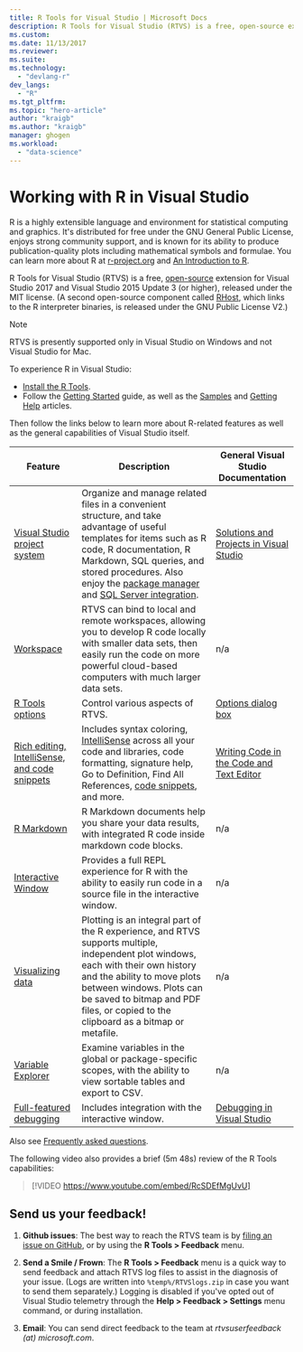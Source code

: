 ```yaml
---
title: R Tools for Visual Studio | Microsoft Docs
description: R Tools for Visual Studio (RTVS) is a free, open-source extension that provides many language features including IntelliSense, debugging, and remote workspaces.
ms.custom:
ms.date: 11/13/2017
ms.reviewer:
ms.suite:
ms.technology: 
  - "devlang-r"
dev_langs:
  - "R"
ms.tgt_pltfrm:
ms.topic: "hero-article"
author: "kraigb"
ms.author: "kraigb"
manager: ghogen
ms.workload: 
  - "data-science"
---
```


# Working with R in Visual Studio

R is a highly extensible language and environment for statistical computing and graphics. It's distributed for free under the GNU General Public License, enjoys strong community support, and is known for its ability to produce publication-quality plots including mathematical symbols and formulae. You can learn more about R at [r-project.org](https://www.r-project.org/about.html) and [An Introduction to R](https://cran.r-project.org/doc/manuals/r-release/R-intro.html).

R Tools for Visual Studio (RTVS) is a free, [open-source](https://github.com/microsoft/RTVS) extension for Visual Studio 2017 and Visual Studio 2015 Update 3 (or higher), released under the MIT license. (A second open-source component called [RHost](https://github.com/microsoft/R-Host), which links to the R interpreter binaries, is released under the GNU Public License V2.)

> [!Note]
> RTVS is presently supported only in Visual Studio on Windows and not Visual Studio for Mac.

To experience R in Visual Studio:

- [Install the R Tools](installing-r-tools-for-visual-studio.md).
- Follow the [Getting Started](getting-started-with-r.md) guide, as well as the [Samples](getting-started-samples.md) and [Getting Help](getting-started-help.md) articles.

Then follow the links below to learn more about R-related features as well as the general capabilities of Visual Studio itself.

| Feature | Description | General Visual Studio Documentation | 
| --- | --- | --- |
| [Visual Studio project system](r-projects-in-visual-studio.md) | Organize and manage related files in a convenient structure, and take advantage of useful templates for items such as R code, R documentation, R Markdown, SQL queries, and stored procedures. Also enjoy the [package manager](r-package-manager-in-visual-studio.md) and [SQL Server integration](integrating-sql-server-with-r.md).  | [Solutions and Projects in Visual Studio](../ide/solutions-and-projects-in-visual-studio.md) |
| [Workspace](r-workspaces-in-visual-studio.md) | RTVS can bind to local and remote workspaces, allowing you to develop R code locally with smaller data sets, then easily run the code on more powerful cloud-based computers with much larger data sets. | n/a |
| [R Tools options](options-for-r-tools-in-visual-studio.md) | Control various aspects of RTVS. | [Options dialog box](../ide/reference/options-dialog-box-visual-studio.md) |
| [Rich editing, IntelliSense, and code snippets](editing-r-code-in-visual-studio.md) | Includes syntax coloring, [IntelliSense](r-intellisense.md) across all your code and libraries, code formatting, signature help, Go to Definition, Find All References, [code snippets](code-snippets-for-r.md), and more. | [Writing Code in the Code and Text Editor](../ide/writing-code-in-the-code-and-text-editor.md) |
| [R Markdown](rmarkdown-with-r-in-visual-studio.md) | R Markdown documents help you share your data results, with integrated R code inside markdown code blocks. | n/a |
| [Interactive Window](interactive-repl-for-r-in-visual-studio.md) | Provides a full REPL experience for R with the ability to easily run code in a source file in the interactive window. | n/a |
| [Visualizing data](visualizing-data-with-r-in-visual-studio.md) | Plotting is an integral part of the R experience, and RTVS supports multiple, independent plot windows, each with their own history and the ability to move plots between windows. Plots can be saved to bitmap and PDF files, or copied to the clipboard as a bitmap or metafile.  | n/a |
| [Variable Explorer](variable-explorer.md) | Examine variables in the global or package-specific scopes, with the ability to view sortable tables and export to CSV. | n/a |
| [Full-featured debugging](debugging-r-in-visual-studio.md) | Includes integration with the interactive window. | [Debugging in Visual Studio](../debugger/debugging-in-visual-studio.md) |

Also see [Frequently asked questions](faq.md).

The following video also provides a brief (5m 48s) review of the R Tools capabilities:

> [!VIDEO https://www.youtube.com/embed/RcSDEfMgUvU]

## Send us your feedback!

1. **Github issues**: The best way to reach the RTVS team is by [filing an issue on GitHub](https://github.com/Microsoft/RTVS/issues), or by using the **R Tools > Feedback** menu.

1. **Send a Smile / Frown**: The **R Tools > Feedback** menu is a quick way to send feedback and attach RTVS log files to assist in the diagnosis of your issue. (Logs are written into `%temp%/RTVSlogs.zip` in case you want to send them separately.) Logging is disabled if you've opted out of Visual Studio telemetry through the **Help > Feedback > Settings** menu command, or during installation.

1. **Email**: You can send direct feedback to the team at *rtvsuserfeedback (at) microsoft.com*.
